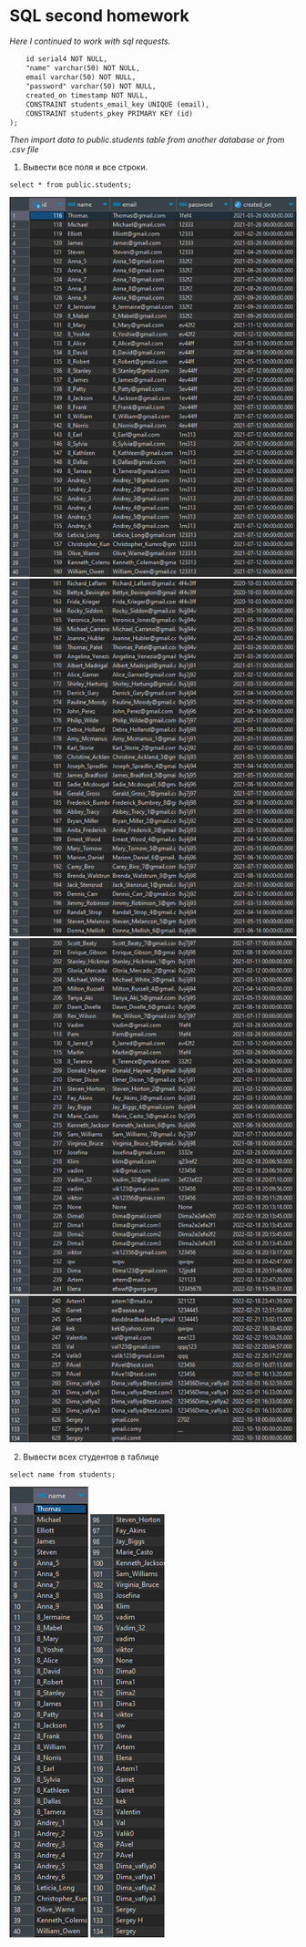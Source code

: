 # SQL second homework  
*Here I continued to work with sql requests.*  

```CREATE TABLE public.students (
	id serial4 NOT NULL,
	"name" varchar(50) NOT NULL,
	email varchar(50) NOT NULL,
	"password" varchar(50) NOT NULL,
	created_on timestamp NOT NULL,
	CONSTRAINT students_email_key UNIQUE (email),
	CONSTRAINT students_pkey PRIMARY KEY (id)
);
```

*Then import data to public.students table from another database or from .csv file*  

1. Вывести все поля и все строки.

```
select * from public.students;
```
![hw_2_1(1)](https://github.com/artemlat/SQL_hw_2/blob/main/hw_2_1(1).png)  
![hw_2_1(2)](https://github.com/artemlat/SQL_hw_2/blob/main/hw_2_1(222).png)
![hw_2_1(3)](https://github.com/artemlat/SQL_hw_2/blob/main/hw_2_1(3).png)  
![hw_2_1(4)](https://github.com/artemlat/SQL_hw_2/blob/main/hw_2_1(4).png)    


2. Вывести всех студентов в таблице

```
select name from students;
```
![hw_2_2(1)](https://github.com/artemlat/SQL_hw_2/blob/main/hw_2_2(2).png) ![hw_2_2(3)](https://github.com/artemlat/SQL_hw_2/blob/main/hw_2_2(3).png)

